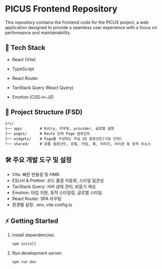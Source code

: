 # PICUS Frontend Repository
This repository contains the frontend code for the PICUS project, a web application designed to provide a seamless user experience with a focus on performance and maintainability.

## 🚀 Tech Stack
- React (Vite)

- TypeScript

- React Router

- TanStack Query (React Query)

- Emotion (CSS-in-JS)

## 📂 Project Structure (FSD)

```aiignore
src/
├── app/        # Entry, 라우팅, provider, 글로벌 설정
├── pages/      # Route 단위 Page 컴포넌트
├── widgets/    # Page를 구성하는 주요 UI 컴포넌트(기능 단위)
└── shared/     # 공통 컴포넌트, 유틸, 타입, 훅, 이미지, 아이콘 등 정적 리소스
```

## 🛠️ 주요 개발 도구 및 설정
- Vite: 빠른 번들링 및 HMR
- ESLint & Prettier: 코드 품질 자동화, 스타일 일관성
- TanStack Query: 서버 상태 관리, 비동기 캐싱
- Emotion: 타입 지원, 동적 스타일링, 글로벌 스타일
- React Router: SPA 라우팅
- 환경별 설정: .env, vite.config.ts

## ⚡️ Getting Started
1. install dependencies:
   ```bash
   npm install
   ```
2. Run development server:
   ```bash
   npm run dev
   ```
